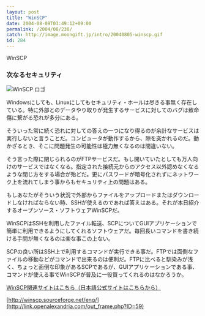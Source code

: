 ```yaml
---
layout: post
title: "WinSCP"
date: 2004-08-09T03:49:12+09:00
permalink: /2004/08/230/
catch: http://image.moongift.jp/intro/20040805-winscp.gif
id: 284
---
```

WinSCP  
<!--more-->

### 次なるセキュリティ
  

![WinSCP ロゴ](http://image.moongift.jp/intro/20040805-winscp.gif "WinSCP ロゴ")

  

Windowsにしても、Linuxにしてもセキュリティ・ホールは尽きる事無く存在している。特に外部とのデータやり取りが発生するサービスに対してのバグは致命傷に繋がる恐れが多分にある。

  

そういった常に続く恐れに対しての答えの一つになり得るのが余計なサービスは実行しないと言うことだ。コンピュータが動作するから、隙を突かれるのだ。動かざるとき、そこに問題発生の可能性は極力無くなるのは間違いない。

  

そう言った際に閉じられるのがFTPサービスだ。もし開いていたとしても万人向けのサービスではなくなる。指定された接続元からのアクセス以外認めなくなるような閉じ方をする場合が殆どだ。更にパスワードが暗号化されずにネットワーク上を流れてしまう事からもセキュリティ上の問題はある。

  

もしあなたがそういう状況で外部からファイルをアップロードまたはダウンロードしなければならない時、SSHが使えるのであれば答えはある。それが本日紹介するオープンソース・ソフトウェアWinSCPだ。

  

WinSCPはSSHを利用したファイル転送、SCPについてGUIアプリケーションで簡単に利用できるようにしてくれるソフトウェアだ。毎回長いコマンドを書き続ける手間が無くなるのは楽な事この上ない。

  

SCPの良い所はSSH上で利用するコマンドが実行できる事だ。FTPでは面倒なファイルの移動などがコマンドで出来るのは便利だ。FTPに比べると馴染みが浅く、ちょっと面倒な印象があるSCPであるが、GUIアプリケーションである事、コマンドが使える事でWinSCPが普及に一役買ってくれるのはなかろうか。

  

[WinSCP関連サイトはこちら（日本語公式サイトはこちらから）](http://link.openalexandria.com/p_88.html)

  

[http://winscp.sourceforge.net/eng/](http://link.openalexandria.com/out_frame.php?ID=59)

